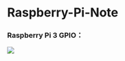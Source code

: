 # Raspberry-Pi-Note
### Raspberry Pi 3 GPIO：
![](https://i.pinimg.com/originals/ce/bb/85/cebb8528eb3b8d9b277ee0836eef6134.png)
